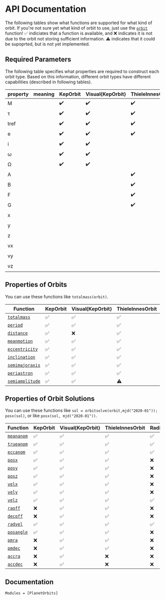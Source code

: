 # API Documentation

The following tables show what functions are supported for what kind of orbit. If you're not sure yet what kind of orbit to use, just use the [`orbit`](@ref) function!
✅ indiciates that a function is available, and ❌ indicates it is not due to the orbit not storing sufficient information. ⚠️ indicates that it could be supoprted, but is not yet implemented.


## Required Parameters
The following table specifies what properties are required to construct each orbit type. Based on this information, different orbit types have different capabilities (described in following tables).

| property  | meaning             | KepOrbit  | Visual{KepOrbit}  | ThieleInnesOrbit  | RadialVelocityOrbit   | CartesianOrbit    | Visual{CartesianOrbit} |
|---------- | ------------------- |---------- |------------------ |------------------ |---------------------  |----------------   |------------------------|
| M         |                     | ✔️         | ✔️                 | ✔️                 | ✔️                     | ✔️                 | ✔️                      |
| τ         |                     | ✔️         | ✔️                 | ✔️                 | ✔️                     | ✔️                 | ✔️                      |
| tref      |                     | ✔️         | ✔️                 | ✔️                 | ✔️                     | ✔️                 | ✔️                      |
| e         |                     | ✔️         | ✔️                 | ✔️                 | ✔️                     |                   |                        |
| i         |                     | ✔️         | ✔️                 |                   |                       |                   |                        |
| ω         |                     | ✔️         | ✔️                 |                   | ✔️                     |                   |                        |
| Ω         |                     | ✔️         | ✔️                 |                   |                       |                   |                        |
| A         |                     |           |                   | ✔️                 |                       |                   |                        |
| B         |                     |           |                   | ✔️                 |                       |                   |                        |
| F         |                     |           |                   | ✔️                 |                       |                   |                        |
| G         |                     |           |                   | ✔️                 |                       |                   |                        |
| x         |                     |           |                   |                   |                       | ✔️                 | ✔️                      |
| y         |                     |           |                   |                   |                       | ✔️                 | ✔️                      |
| z         |                     |           |                   |                   |                       | ✔️                 | ✔️                      |
| vx        |                     |           |                   |                   |                       | ✔️                 | ✔️                      |
| vy        |                     |           |                   |                   |                       | ✔️                 | ✔️                      |
| vz        |                     |           |                   |                   |                       | ✔️                 | ✔️                      |

## Properties of Orbits
You can use these functions like `totalmass(orbit)`.

| Function                  | KepOrbit  | Visual{KepOrbit}  | ThieleInnesOrbit  | RadialVelocityOrbit   | CartesianOrbit    | Visual{CartesianOrbit}    |
|----------                 |---------- |------------------ |------------------ |---------------------  |----------------   |------------------------   |
| [`totalmass`](@ref)        | ✅         | ✅                 | ✅                 | ✅                     | ✅                 | ✅                         |
| [`period`](@ref)          | ✅         | ✅                 | ✅                 | ✅                     | ✅                 | ✅                         |
| [`distance`](@ref)        | ✅         | ❌                 | ✅                 | ❌                     | ❌                 | ✅                         |
| [`meanmotion`](@ref)      | ✅         | ✅                 | ✅                 | ✅                     | ✅                 | ✅                         |
| [`eccentricity`](@ref)    | ✅         | ✅                 | ✅                 | ✅                     | ✅                 | ✅                         |
| [`inclination`](@ref)     | ✅         | ✅                 | ✅                 | ❌                     | ✅                 | ✅                         |
| [`semimajoraxis`](@ref)   | ✅         | ✅                 | ✅                 | ✅                     | ✅                 | ✅                         |
| [`periastron`](@ref)      | ✅         | ✅                 | ✅                 | ✅                     | ✅                 | ✅                         |
| [`semiamplitude`](@ref)   | ✅         | ✅                 | ⚠️                 | ✅                     | ✅                 | ✅                         |

## Properties of Orbit Solutions
You can use these functions like `sol = orbitsolve(orbit,mjd("2020-01")); posx(sol)`, or like `posx(sol, mjd("2020-01"))`.

| Function                    | KepOrbit  | Visual{KepOrbit}  | ThieleInnesOrbit  | RadialVelocityOrbit   | CartesianOrbit    | Visual{CartesianOrbit}    |
|----------                   |---------- |------------------ |------------------ |---------------------  |----------------   |------------------------   |
| [`meananom`](@ref)          | ✅         | ✅                 | ✅                 | ✅                     | ✅                 | ✅                         |
| [`trueanom`](@ref)          | ✅         | ✅                 | ✅                 | ✅                     | ✅                 | ✅                         |
| [`eccanom`](@ref)           | ✅         | ✅                 | ✅                 | ✅                     | ✅                 | ✅                         |
| [`posx`](@ref)              | ✅         | ✅                 | ✅                 | ❌                     | ✅                 | ✅                         |
| [`posy`](@ref)              | ✅         | ✅                 | ✅                 | ❌                     | ✅                 | ✅                         |
| [`posz`](@ref)              | ✅         | ✅                 | ✅                 | ❌                     | ✅                 | ✅                         |
| [`velx`](@ref)              | ✅         | ✅                 | ✅                 | ❌                     | ✅                 | ✅                         |
| [`vely`](@ref)              | ✅         | ✅                 | ✅                 | ❌                     | ✅                 | ✅                         |
| [`velz`](@ref)              | ✅         | ✅                 | ✅                 | ✅                     | ✅                 | ✅                         |
| [`raoff`](@ref)             | ❌         | ✅                 | ✅                 | ❌                     | ❌                 | ✅                         |
| [`decoff`](@ref)            | ❌         | ✅                 | ✅                 | ❌                     | ❌                 | ✅                         |
| [`radvel`](@ref)            | ✅         | ✅                 | ✅                 | ✅                     | ✅                 | ✅                         |
| [`posangle`](@ref)          | ✅         | ✅                 | ✅                 | ❌                     | ✅                 | ✅                         |
| [`pmra`](@ref)              | ❌         | ✅                 | ✅                 | ❌                     | ❌                 | ✅                         |
| [`pmdec`](@ref)             | ❌         | ✅                 | ✅                 | ❌                     | ❌                 | ✅                         |
| [`accra`](@ref)             | ❌         | ✅                 | ❌                 | ❌                     | ❌                 | ❌                         |
| [`accdec`](@ref)            | ❌         | ✅                 | ❌                 | ❌                     | ❌                 | ❌                         |
            

## Documentation
```@autodocs
Modules = [PlanetOrbits]
```
